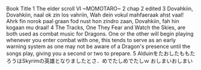 Book Title
1
The elder scroll VI ~MOMOTARO~
2
chap 2 edited
3
Dovahkiin, Dovahkiin, naal ok zin los vahriin,
Wah dein vokul mahfaeraak ahst vaal!
Ahrk fin norok paal graan fod nust hon zindro zaan,
Dovahkiin, fah hin kogaan mu draal!
4
The Tracks, One They Fear and Watch the Skies, are both used as combat music for Dragons. One or the other will begin playing whenever you enter combat with one, this tends to serve as an early warning system as one may not be aware of a Dragon's presence until the songs play, giving you a second or two to prepare.
5
AlduinをたおしたももたろうはSkyrimの英雄となりましたとさ．めでたしめでたしｗ
おしまいおしまい













































